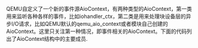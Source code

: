 
QEMU自定义了一个新的事件源AioContext，有两种类型的AioContext，第一类用来监听各种各样的事件，比如iohandler_ctx，第二类是用来处理块设备层的异步I/O请求，比如QEMU默认的qemu_aio_context或者模块自己创建的AioContext。这里只关注第一种情况，即事件相关的AioContext。下面的代码列出了AioContext结构中的主要成员.

